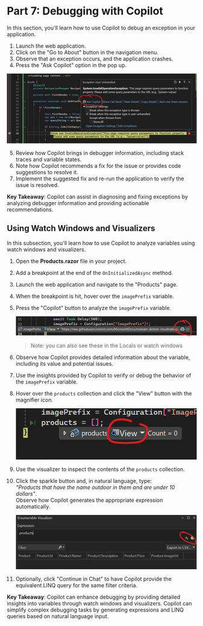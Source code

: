 # Part 7: Debugging with Copilot

In this section, you'll learn how to use Copilot to debug an exception in your application.

1. Launch the web application.
2. Click on the "Go to About" button in the navigation menu.
3. Observe that an exception occurs, and the application crashes.
4. Press the "Ask Copilot" option in the pop up.

![Pop up for exception with Ask Copilot option](./images/7-ask-copilot-exception.png)

5. Review how Copilot brings in debugger information, including stack traces and variable states.
6. Note how Copilot recommends a fix for the issue or provides code suggestions to resolve it.
7. Implement the suggested fix and re-run the application to verify the issue is resolved.

**Key Takeaway**: Copilot can assist in diagnosing and fixing exceptions by analyzing debugger information and providing actionable recommendations.

## Using Watch Windows and Visualizers

In this subsection, you'll learn how to use Copilot to analyze variables using watch windows and visualizers.

1. Open the **Products.razor** file in your project.
2. Add a breakpoint at the end of the `OnInitializedAsync` method.
3. Launch the web application and navigate to the "Products" page.
4. When the breakpoint is hit, hover over the `imagePrefix` variable.
5. Press the "Copilot" button to analyze the `imagePrefix` variable.

    ![Copilot button on variable](./images/7-inspect-variable.png)

    >Note: you can also see these in the Locals or watch windows

6. Observe how Copilot provides detailed information about the variable, including its value and potential issues.
7. Use the insights provided by Copilot to verify or debug the behavior of the `imagePrefix` variable.
8. Hover over the `products` collection and click the "View" button with the magnifier icon.

    ![View button on products](./images/7-view-products.png)

9. Use the visualizer to inspect the contents of the `products` collection.
10. Click the sparkle button and, in natural language, type:  
    *"Products that have the name outdoor in them and are under 10 dollars"*.  
    Observe how Copilot generates the appropriate expression automatically.

    ![Sparkle icon for visualizer](./images/7-visualizer-sparkle.png)

11. Optionally, click "Continue in Chat" to have Copilot provide the equivalent LINQ query for the same filter criteria.

**Key Takeaway**: Copilot can enhance debugging by providing detailed insights into variables through watch windows and visualizers. Copilot can simplify complex debugging tasks by generating expressions and LINQ queries based on natural language input.

